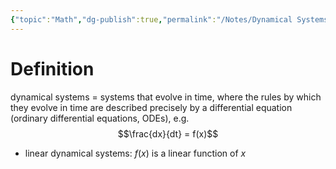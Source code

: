 ```yaml
---
{"topic":"Math","dg-publish":true,"permalink":"/Notes/Dynamical Systems/","dgPassFrontmatter":true,"noteIcon":""}
---
```


# Definition 
dynamical systems = systems that evolve in time, where the rules by which they evolve in time are described precisely by a differential equation (ordinary differential equations, ODEs), e.g. $$\frac{dx}{dt} = f(x)$$
- linear dynamical systems: $f(x)$ is a linear function of $x$

